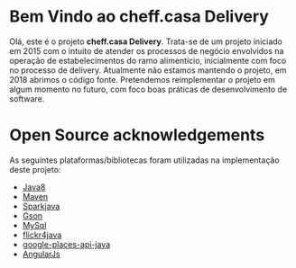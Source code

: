 # Bem Vindo ao cheff.casa Delivery

Olá, este é o projeto **cheff.casa Delivery**. Trata-se de um projeto iniciado em 2015 com o intuito de atender os processos de negócio envolvidos na operação de estabelecimentos do ramo alimentício, inicialmente com foco no processo de delivery. Atualmente não estamos mantendo o projeto, em 2018 abrimos o código fonte. Pretendemos reimplementar o projeto em algum momento no futuro, com foco boas práticas de desenvolvimento de software.


# Open Source acknowledgements

As seguintes plataformas/bibliotecas foram utilizadas na implementação deste projeto:

 - [Java8](https://www.java.com/en/)
 - [Maven](https://maven.apache.org/)
 - [Sparkjava](http://sparkjava.com/)
 - [Gson](https://sites.google.com/site/gson/Home)
 - [MySql](https://dev.mysql.com/downloads/)
 - [flickr4java](https://github.com/boncey/Flickr4Java)
 - [google-places-api-java](https://github.com/windy1/google-places-api-java)
 - [AngularJs](https://angularjs.org/)